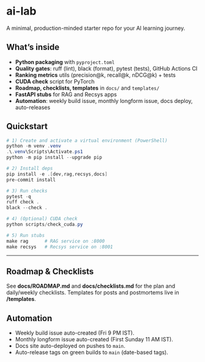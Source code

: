 # ai-lab

A minimal, production-minded starter repo for your AI learning journey.

## What’s inside
- **Python packaging** with `pyproject.toml`
- **Quality gates**: ruff (lint), black (format), pytest (tests), GitHub Actions CI
- **Ranking metrics** utils (precision@k, recall@k, nDCG@k) + tests
- **CUDA check** script for PyTorch
- **Roadmap, checklists, templates** in `docs/` and `templates/`
- **FastAPI stubs** for RAG and Recsys apps
- **Automation**: weekly build issue, monthly longform issue, docs deploy, auto-releases

## Quickstart

```powershell
# 1) Create and activate a virtual environment (PowerShell)
python -m venv .venv
.\.venv\Scripts\Activate.ps1
python -m pip install --upgrade pip

# 2) Install deps
pip install -e .[dev,rag,recsys,docs]
pre-commit install

# 3) Run checks
pytest -q
ruff check .
black --check .

# 4) (Optional) CUDA check
python scripts/check_cuda.py

# 5) Run stubs
make rag      # RAG service on :8000
make recsys   # Recsys service on :8001
```

---

## Roadmap & Checklists
See **docs/ROADMAP.md** and **docs/checklists.md** for the plan and daily/weekly checklists. Templates for posts and postmortems live in **/templates**.

## Automation
- Weekly build issue auto-created (Fri 9 PM IST).
- Monthly longform issue auto-created (First Sunday 11 AM IST).
- Docs site auto-deployed on pushes to `main`.
- Auto-release tags on green builds to `main` (date-based tags).
